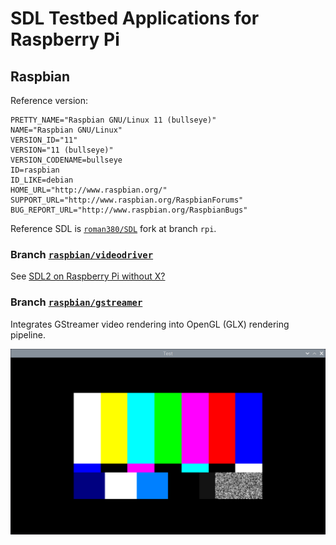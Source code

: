# SDL Testbed Applications for Raspberry Pi

## Raspbian

Reference version:

```
PRETTY_NAME="Raspbian GNU/Linux 11 (bullseye)"
NAME="Raspbian GNU/Linux"
VERSION_ID="11"
VERSION="11 (bullseye)"
VERSION_CODENAME=bullseye
ID=raspbian
ID_LIKE=debian
HOME_URL="http://www.raspbian.org/"
SUPPORT_URL="http://www.raspbian.org/RaspbianForums"
BUG_REPORT_URL="http://www.raspbian.org/RaspbianBugs"
```

Reference SDL is [`roman380/SDL`](https://github.com/roman380/SDL.git) fork at branch `rpi`.

### Branch [`raspbian/videodriver`](https://github.com/roman380/sdlsandbox/tree/raspbian/videodriver)

See [SDL2 on Raspberry Pi without X?](https://stackoverflow.com/a/57684805/868014)

### Branch [`raspbian/gstreamer`](https://github.com/roman380/sdlsandbox/tree/raspbian/gstreamer)

Integrates GStreamer video rendering into OpenGL (GLX) rendering pipeline.

![](.scrot/gstreamer-a.png)


